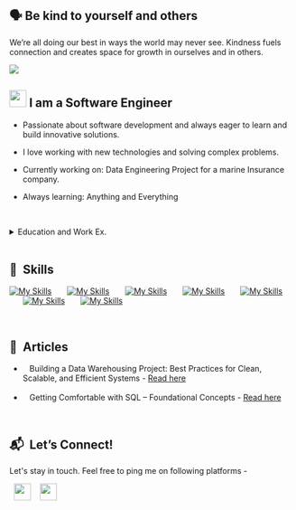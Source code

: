 ##  🗣️ Be kind to yourself and others
We’re all doing our best in ways the world may never see. Kindness fuels connection and creates space for growth in ourselves and in others.

<!--
![Youtube](https://img.shields.io/badge/YouTube-FF0000?style=for-the-badge&logo=youtube&logoColor=white)
![Hackerrank](https://img.shields.io/badge/-Hackerrank-2EC866?style=for-the-badge&logo=HackerRank&logoColor=white)
![Leetcode](https://img.shields.io/badge/-LeetCode-FFA116?style=for-the-badge&logo=LeetCode&logoColor=black)
-->




<img src="https://imgur.com/IUi0tZb.png"/>

## <img src="https://media.giphy.com/media/hvRJCLFzcasrR4ia7z/giphy.gif" width="30px"> I am a Software Engineer

- Passionate about software development and always eager to learn and build innovative solutions.

- I love working with new technologies and solving complex problems.

- Currently working on: Data Engineering Project for a marine Insurance company.

- Always learning: Anything and Everything

  <br/>

<details>
  <summary>Education and Work Ex.</summary>

## Experience


- **Research and Innovation Engineer**\
2022 - present\
**Adrosonic** - Mumbai, India
  - Facilitated regular communication with stakeholders to gather updated project requirements and manage changes; led meetings with clear
objectives, actionable outcomes, and follow‑ups to ensure alignment and progress.
  - Developed Talend jobs for incremental data load from source systems to target systems, facilitating data synchronization and report generation.
  - Designed and implemented ETL processes using staging and landing layers for efficient daily incremental data loading.
  - Resolved production bugs, addressed efficiency issues, and implemented robust fixes to enhance system performance and reliability within
Talend. and reliability within Talend.
- **Technical Skills:** SQL, Data modeling, Data warehousing, MS SQL Server, Snowflake, MS Dynamics, Java, Git, Shell Scripting
- **Soft Skills:** Teamwork, Time Management, Communication, Presentation skills.
## Education


- **Masters' Mathematics and Computer Sc.**\
2017 - 2022\
**Birla Institute of Technology, Mesra** - Ranchi, India
  - **Maths:** Numerical Methods, Statistics & Probability, Operations Research, Optimization Techniques, Modern and Linear Algebra
  - **CS:** Operating Systems, Computer Networks, Computer System Architecture, C, Unix, Data Structures, Algorithms, Java, Database Management Systems, HTML, CSS, JavaScript


</details>

<br/>


## 🏓 &nbsp;Skills
<!--<img src="https://upload.wikimedia.org/wikipedia/commons/thumb/f/f3/Apache_Spark_logo.svg/2560px-Apache_Spark_logo.svg.png" width=80/>&nbsp;&nbsp;&nbsp;&nbsp;&nbsp;-->
[![My Skills](https://skillicons.dev/icons?i=python)](https://skillicons.dev) &nbsp;&nbsp;&nbsp;&nbsp;&nbsp;
[![My Skills](https://skillicons.dev/icons?i=mysql,mongodb)](https://skillicons.dev) &nbsp;&nbsp;&nbsp;&nbsp;&nbsp;
[![My Skills](https://skillicons.dev/icons?i=kafka,sqlite)](https://skillicons.dev) &nbsp;&nbsp;&nbsp;&nbsp;&nbsp;
[![My Skills](https://skillicons.dev/icons?i=git,kubernetes)](https://skillicons.dev) &nbsp;&nbsp;&nbsp;&nbsp;&nbsp;
[![My Skills](https://skillicons.dev/icons?i=js,ts)](https://skillicons.dev) &nbsp;&nbsp;&nbsp;&nbsp;&nbsp;
[![My Skills](https://skillicons.dev/icons?i=sass,tailwind)](https://skillicons.dev) &nbsp;&nbsp;&nbsp;&nbsp;&nbsp;
[![My Skills](https://skillicons.dev/icons?i=vscode)](https://skillicons.dev) &nbsp;&nbsp;&nbsp;&nbsp;&nbsp;




<br/>

## 🎲  &nbsp;Articles

- &nbsp;&nbsp; Building a Data Warehousing Project: Best Practices for Clean, Scalable, and Efficient Systems - [Read here](https://www.linkedin.com/pulse/building-data-warehousing-project-best-practices-clean-nilesh-hazra-rpfaf)<br><br>
- &nbsp;&nbsp; Getting Comfortable with SQL – Foundational Concepts - [Read here](https://www.linkedin.com/posts/nileshhazra_just-published-a-new-article-getting-activity-7319744171542503424-OwQJ?utm_source=share&utm_medium=member_desktop&rcm=ACoAACQ59QUBQrmWA0o1mWHZTdSVImT31L5TKjI)


<!--
 ![Languages](https://github-readme-stats.vercel.app/api/top-langs/?username=nileshhazra&layout=donut-vertical&theme=default)

Here’s a quick look at the projects I have worked on : <br>
- &nbsp;&nbsp; Project 1: Exploratory Data Analysis
  - [GitHub Repo](https://..) |  [Website](https://..)  <br><br>
- &nbsp;&nbsp; Project 2: Data Warehousing
  - [GitHub Repo](https://..) |  [Website](https://..)  <br><br>
- &nbsp;&nbsp; Project 3: Data Migration
  - [GitHub Repo](https://..) |  [Website](https://..)  <br><br>
  -->





<br>

##  📬 &nbsp;Let’s Connect!

Let's stay in touch. Feel free to ping me on following platforms - 

 &nbsp;&nbsp;<a href="https://www.twitter.com/nileshhazra"><img src="https://cdn1.iconfinder.com/data/icons/social-circle-2-1/72/Twitter-256.png" width="30"/></a> 
&nbsp;&nbsp; <a href="https://www.linkedin.com/in/nileshhazra"><img src="https://cdn0.iconfinder.com/data/icons/social-circle-3/72/Linkedin-256.png" width="30"/></a> &nbsp;&nbsp;&nbsp;&nbsp;&nbsp;

 <!--![View count](https://komarev.com/ghpvc/?username=nileshhazra)

 ![Languages](https://github-readme-stats.vercel.app/api/top-langs/?username=nileshhazra&layout=compact&theme=dark)


 <a href="https://www.ko-fi.com/nileshhazra"><img src="https://storage.ko-fi.com/cdn/kofi2.png?v=3" width="150"/></a> &nbsp;&nbsp;&nbsp;&nbsp;&nbsp;


<a href="https://wa.me/7488172988"><img src="https://cdn0.iconfinder.com/data/icons/social-circle-3/72/Whatsapp-256.png" width="30"/></a> &nbsp;&nbsp;&nbsp;&nbsp;&nbsp;
  <a href="https://www.snapchat.com/add/nilesh.hazra"><img src="https://cdn0.iconfinder.com/data/icons/social-circle-3/72/Snapchat-256.png" width="30"/></a> &nbsp;&nbsp;&nbsp;&nbsp;&nbsp;-->

  

  
